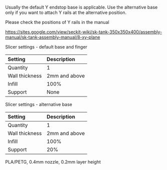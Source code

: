 Usually the default Y endstop base is applicable. Use the alternative base only if you want to attach Y rails at the alternative position.

Please check the positions of Y rails in the manual

https://sites.google.com/view/seckit-wiki/sk-tank-350x350x400/assembly-manual/sk-tank-assembly-manual/8-xy-plane



Slicer settings - default base and finger

|Setting        |Description               |
|:--------------|:-------------------------|
|Quantity       |1                         |
|Wall thickness |2mm and above             |
|Infill         |100%                      |
|Support        |None                      |


Slicer settings - alternative base

|Setting        |Description               |
|:--------------|:-------------------------|
|Quantity       |1                         |
|Wall thickness |2mm and above             |
|Infill         |100%                      |
|Support        |20%                       |


PLA/PETG, 0.4mm nozzle, 0.2mm layer height
